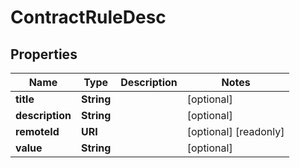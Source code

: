 

# ContractRuleDesc


## Properties

| Name | Type | Description | Notes |
|------------ | ------------- | ------------- | -------------|
|**title** | **String** |  |  [optional] |
|**description** | **String** |  |  [optional] |
|**remoteId** | **URI** |  |  [optional] [readonly] |
|**value** | **String** |  |  [optional] |



